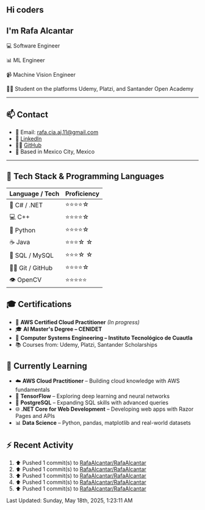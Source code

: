 ## Hi coders
## I'm Rafa Alcantar


💻 Software Engineer

📊 ML Engineer

📹 Machine Vision Engineer

👨‍💻 Student on the platforms Udemy, Platzi, and Santander Open Academy

---
## 📫 Contact

- 📧 Email: [rafa.cia.aj.11@gmail.com](mailto:rafa.cia.aj.11@gmail.com)  
- 💼 [LinkedIn](https://www.linkedin.com/in/rafael-alcantar-juarez/)  
- 🧑‍💻 [GitHub](https://github.com/RafaAlcantar)  
- 📍 Based in Mexico City, Mexico

---
## 🧰 Tech Stack & Programming Languages

| Language / Tech   |  Proficiency   |
|-------------------|----------------|
| 🎯 C# / .NET      | ⭐⭐⭐⭐☆   |
| 💻 C++            | ⭐⭐⭐⭐☆   |
| 🐍 Python         | ⭐⭐⭐⭐☆   |
| ☕ Java           | ⭐⭐⭐☆ ☆   |
| 💾 SQL / MySQL    | ⭐⭐⭐☆ ☆   |
| 🧑‍💻 Git / GitHub   | ⭐⭐⭐⭐☆   |
| 👁️ OpenCV         | ⭐⭐⭐⭐⭐  |


## 🎓 Certifications

- 📜 **AWS Certified Cloud Practitioner** *(In progress)*  
- 🎓 **AI Master's Degree – CENIDET**  
- 📘 **Computer Systems Engineering – Instituto Tecnológico de Cuautla**  
- 📚 Courses from: Udemy, Platzi, Santander Scholarships

## 🧪 Currently Learning

- ☁️ **AWS Cloud Practitioner** – Building cloud knowledge with AWS fundamentals  
- 🤖 **TensorFlow** – Exploring deep learning and neural networks  
- 🐘 **PostgreSQL** – Expanding SQL skills with advanced queries  
- 🌐 **.NET Core for Web Development** – Developing web apps with Razor Pages and APIs  
- 📊 **Data Science** – Python, pandas, matplotlib and real-world datasets

## :zap: Recent Activity
<!--RECENT_ACTIVITY:start-->
1. ⬆️ Pushed 1 commit(s) to [RafaAlcantar/RafaAlcantar](https://github.com/RafaAlcantar/RafaAlcantar)
2. ⬆️ Pushed 1 commit(s) to [RafaAlcantar/RafaAlcantar](https://github.com/RafaAlcantar/RafaAlcantar)
3. ⬆️ Pushed 1 commit(s) to [RafaAlcantar/RafaAlcantar](https://github.com/RafaAlcantar/RafaAlcantar)
4. ⬆️ Pushed 1 commit(s) to [RafaAlcantar/RafaAlcantar](https://github.com/RafaAlcantar/RafaAlcantar)
5. ⬆️ Pushed 1 commit(s) to [RafaAlcantar/RafaAlcantar](https://github.com/RafaAlcantar/RafaAlcantar)
<!--RECENT_ACTIVITY:end-->
<!--RECENT_ACTIVITY:last_update-->
Last Updated: Sunday, May 18th, 2025, 1:23:11 AM
<!--RECENT_ACTIVITY:last_update_end-->


